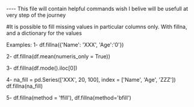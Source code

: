 ---- This file will contain helpful commands wish I belive will be usefull at very step of the journey

#It is possible to fill missing values in particular columns only. With fillna, and a dictionary for the values 

Examples:
1- df.fillna({'Name': 'XXX', 'Age':'0'})

2- df.fillna(df.mean(numeris_only = True))

3- df.fillna(df.mode().iloc[0])

4- na_fill = pd.Series(['XXX', 20, 100], index = ['Name', 'Age', 'ZZZ'])
   df.fillna(na_fill)

5- df.fillna(method = 'ffill'), df.fillna(method='bfill')


